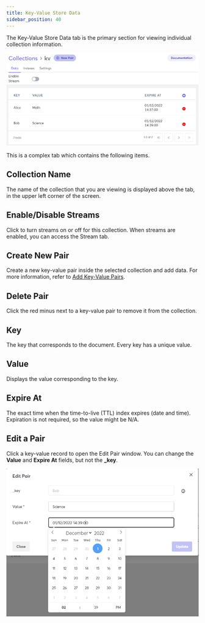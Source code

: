 ```yaml
---
title: Key-Value Store Data
sidebar_position: 40
---
```


The Key-Value Store Data tab is the primary section for viewing individual collection information.

![Key-Value Store Data Tab](/img/collections/kv-store-data.png)

This is a complex tab which contains the following items.

## Collection Name

The name of the collection that you are viewing is displayed above the tab, in the upper left corner of the screen.

## Enable/Disable Streams

Click to turn streams on or off for this collection. When streams are enabled, you can access the Stream tab.

## Create New Pair

Create a new key-value pair inside the selected collection and add data. For more information, refer to [Add Key-Value Pairs](add-key-value-pairs).

## Delete Pair

Click the red minus next to a key-value pair to remove it from the collection.

## Key

The key that corresponds to the document. Every key has a unique value.

## Value

Displays the value corresponding to the key.

## Expire At

The exact time when the time-to-live (TTL) index expires (date and time). Expiration is not required, so the value might be N/A.

## Edit a Pair

Click a key-value record to open the Edit Pair window. You can change the **Value** and **Expire At** fields, but not the **_key**.

![Edit Pair window](/img/collections/edit-kv-pair.png)
